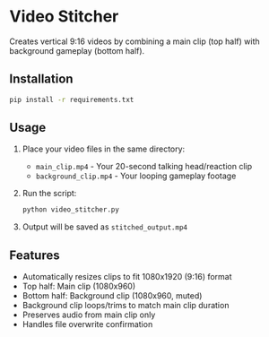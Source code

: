 # Video Stitcher

Creates vertical 9:16 videos by combining a main clip (top half) with background gameplay (bottom half).

## Installation

```bash
pip install -r requirements.txt
```

## Usage

1. Place your video files in the same directory:
   - `main_clip.mp4` - Your 20-second talking head/reaction clip
   - `background_clip.mp4` - Your looping gameplay footage

2. Run the script:
   ```bash
   python video_stitcher.py
   ```

3. Output will be saved as `stitched_output.mp4`

## Features

- Automatically resizes clips to fit 1080x1920 (9:16) format
- Top half: Main clip (1080x960)
- Bottom half: Background clip (1080x960, muted)
- Background clip loops/trims to match main clip duration
- Preserves audio from main clip only
- Handles file overwrite confirmation